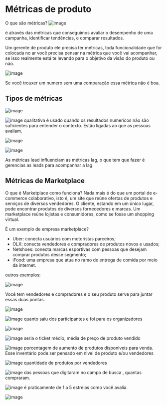 # Métricas de produto

O que são métricas?
![image](https://user-images.githubusercontent.com/52088444/234576244-50fe8847-6e42-47ad-9eac-75277b0e5962.png)

é através das métricas que conseguimos avaliar o desempenho de uma campanha, identificar tendências, e comparar resultados.

Um gerente de produto ele precisa ter métricas, toda funcionalidade que for colocada no ar você precisa pensar na métrica que você vai acompanhar, se isso realmente está te levando para o objetivo da visão do produto ou não.

![image](https://user-images.githubusercontent.com/52088444/234577017-9c01fa61-e2f4-47c3-b323-872d803c1fd8.png)

Se você trouxer um numero  sem uma comparação essa métrica não é boa.

## Tipos de métricas

![image](https://user-images.githubusercontent.com/52088444/234577437-7124db16-6ee1-4a52-bfc8-8c0a2862a7cc.png)


![image](https://user-images.githubusercontent.com/52088444/234577549-9bde3016-7bdb-46b1-a16f-36bdf5d1ce0a.png)
qualitativa é usado quando os resultados numericos não são suficientes para entender o contexto. Estão ligadas ao que as pessoas  avaliam.

![image](https://user-images.githubusercontent.com/52088444/234577948-a1bb0f12-2241-495b-97cd-45377202f363.png)

![image](https://user-images.githubusercontent.com/52088444/234578402-31700845-7825-4d88-a0c1-67abf87f50d3.png)

As métricas lead influenciam as métricas lag, o que tem que fazer é gerencias as leads para acompanhar a lag.

## Métricas de Marketplace

O que é Marketplace como funciona?
Nada mais é do que um portal de e-commerce colaborativo, isto é, um site que reúne ofertas de produtos e serviços de diversos vendedores. O cliente, estando em um único lugar, pode encontrar produtos de diversos fornecedores e marcas. Um marketplace reúne lojistas e consumidores, como se fosse um shopping virtual.

É um exemplo de empresa marketplace?
- Uber: conecta usuários com motoristas parceiros; 
- OLX: conecta vendedores e compradores de produtos novos e usados; 
- Netshoes: conecta marcas esportivas com pessoas que desejam comprar produtos desse segmento; 
- iFood: uma empresa que atua no ramo de entrega de comida por meio da internet.

outros exemplos:

![image](https://user-images.githubusercontent.com/52088444/234579646-7a3a8010-b38b-46fb-840d-84fb9f1f80e5.png)

Você tem vendedores e compradores e o seu produto serve para juntar essas duas pontas.

![image](https://user-images.githubusercontent.com/52088444/234579979-9f7a3d97-34e5-46ad-a11e-767ff045e00b.png)

![image](https://user-images.githubusercontent.com/52088444/234580201-e3d517ec-5c6b-4116-a6ba-bbf764dfdf8c.png)
quanto saiu dos participantes e foi para os organizadores

![image](https://user-images.githubusercontent.com/52088444/234580406-21cc11f4-b571-4832-a680-a08f7961cd5f.png)

![image](https://user-images.githubusercontent.com/52088444/234580490-75917e81-b4b1-4db8-9776-ebed7e0bb40c.png)
seria o ticket médio, média de preço de produto vendido

![image](https://user-images.githubusercontent.com/52088444/234580613-94e5cfe6-9116-4b50-94ce-3fc5d7da2853.png)
porcentagem de aumento de produtos disponiveis para venda. Esse inventário pode ser pensado em nivel de produto e/ou vendedores

![image](https://user-images.githubusercontent.com/52088444/234581005-f50638a7-2c4b-4edb-9c55-afad7caaa870.png)
quantidade de produtos por vendedores

![image](https://user-images.githubusercontent.com/52088444/234581140-5c895555-9ad4-4f10-8ccd-a5e6c2f49e62.png)
das pessoas que digitaram no campo de busca , quantas compraram.

![image](https://user-images.githubusercontent.com/52088444/234581334-113febbc-a505-47b8-a2b3-f98a2619dac1.png)
é praticamente de 1 a 5 estrelas como você avalia.

![image](https://user-images.githubusercontent.com/52088444/234581478-56140570-d233-4a40-a3db-16d043f5fe05.png)










